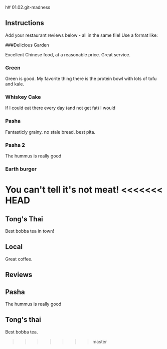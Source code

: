 h# 01.02.git-madness

## Instructions

Add your restaurant reviews below - all in the same file! Use a format like:


###Delicious Garden

Excellent Chinese food, at a reasonable price. Great service.

### Green

Green is good. My favorite thing there is the protein bowl with lots of tofu and kale.


### Whiskey Cake

If I could eat there every day (and not get fat) I would

### Pasha
Fantasticly grainy. no stale bread. best pita.

### Pasha 2

The hummus is really good

### Earth burger

You can't tell it's not meat!
<<<<<<< HEAD
=======

## Tong's Thai
Best bobba tea in town!

## Local
Great coffee.

## Reviews

## Pasha

The hummus is really good

## Tong's thai

Best bobba tea.
>>>>>>> master
